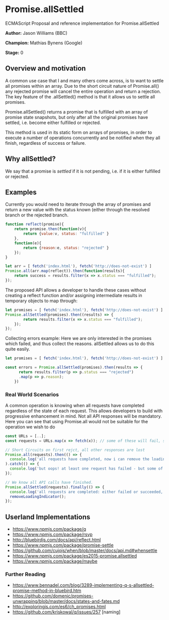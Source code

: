 

# Promise.allSettled
ECMAScript Proposal and reference implementation for Promise.allSettled  

**Author:** Jason Williams (BBC) 

**Champion:** Mathias Bynens (Google)

**Stage:** 0 

## Overview and motivation
A common use case that I and many others come across, is to want to settle all promises within an array. Due to the short circuit nature of Promise.all() any rejected promise will cancel the entire operation and return a rejection.
The key feature of the .allSettled() method is that it allows us to settle all promises.

Promise.allSettled() returns a promise that is fulfilled with an array of promise state snapshots, but only after all the original promises have settled, i.e. become either fulfilled or rejected.

This method is used in its static form on arrays of promises, in order to execute a number of operations concurrently and be notified when they all finish, regardless of success or failure.

## Why allSettled?
We say that a promise is _settled_ if it is not pending, i.e. if it is either fulfilled or rejected.

## Examples
Currently you would need to iterate through the array of promises and return a new value with the status known (either through the resolved branch or the rejected branch.

```js
function reflect(promise){
    return promise.then(function(v){ 
	    return {value:v, status: "fulfilled" }
	},
	function(e){ 
		return {reason:e, status: "rejected" }
	});
}

let arr = [ fetch('index.html'), fetch('http://does-not-exist') ]
Promise.all(arr.map(reflect)).then(function(results){
    return success = results.filter(x => x.status === "fulfilled");
});
```

The proposed API allows a developer to handle these cases without creating a reflect function and/or assigning intermediate results in temporary objects to map through:
```js
let promises = [ fetch('index.html'), fetch('http://does-not-exist') ]
Promise.allSettled(promises).then((results) => {
		return results.filter(x => x.status === "fulfilled");
	});
});
```
Collecting errors example:
Here we are only interested in the promises which failed, and thus collect the reasons. allSettled allows us to do this quite easily.
```js
let promises = [ fetch('index.html'), fetch('http://does-not-exist') ]

const errors = Promise.allSettled(promises).then(results => {
	  return results.filter(p => p.status === "rejected")
	  .map(p => p.reason);
	})
```

### Real World Scenarios
A common operation is knowing when all requests have completed regardless of the state of each request. This allows developers to build with progressive enhancement in mind. Not all API responses will be mandatory.
Here you can see that using Promise.all would not be suitable for the operation we wish to do
```js
const URLs = [..];
const requests = URLs.map(x => fetch(x)); // some of these will fail, some will succeed

// Short Circuits on first rejct, all other responses are lost
Promise.all(requests).then(() => {
  console.log('all requests have completed, now i can remove the loading indicator');
).catch(() => {
  console.log('but oops! at least one request has failed - but some of the requests still might not be finished!');
});

// We know all API calls have finished.
Promise.allSettled(requests).finally(() => {
  console.log('all requests are completed: either failed or succeeded, i don‘t care');
  removeLoadingIndicator();
});
```


## Userland Implementations
* https://www.npmjs.com/package/q
* https://www.npmjs.com/package/rsvp
* http://bluebirdjs.com/docs/api/reflect.html
* https://www.npmjs.com/package/promise-settle 
* https://github.com/cujojs/when/blob/master/docs/api.md#whensettle
* https://www.npmjs.com/package/es2015-promise.allsettled
* https://www.npmjs.com/package/maybe

### Further Reading
* https://www.bennadel.com/blog/3289-implementing-q-s-allsettled-promise-method-in-bluebird.htm
* https://github.com/domenic/promises-unwrapping/blob/master/docs/states-and-fates.md
* http://exploringjs.com/es6/ch_promises.html
* https://github.com/kriskowal/q/issues/257 [naming]


